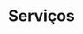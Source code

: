 ---
permalink: /servicos/
layout: default.njk
title: Serviços
imgs: 
  - src: /assets/img/blog/betim.jpg
meta:
  meta_title: 
  meta_desc: 
  og_type: product
  og_locale: pt_br
  schema_type: OfferCatalog
  robots: index,follow
---